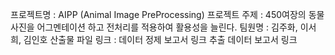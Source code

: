 프로젝트명 : AIPP (Animal Image PreProcessing)
프로젝트 주제 : 450여장의 동물 사진을 어그멘테이션 하고 전처리를 적용하여 활용성을 늘린다.
팀원명 : 김주화, 이서희, 김인호
산출물 파일 링크 : 
데이터 정제 보고서 링크 
추출 데이터 보고서 링크
